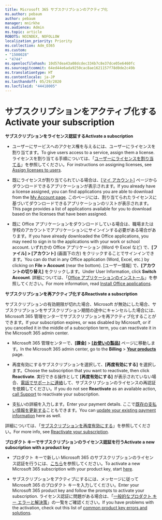 ```yaml
---
title: Microsoft 365 サブスクリプションのアクティブ化
ms.author: pebaum
author: pebaum
manager: mnirkhe
ms.audience: Admin
ms.topic: article
ROBOTS: NOINDEX, NOFOLLOW
localization_priority: Priority
ms.collection: Adm_O365
ms.custom:
- "1500028"
- "4744"
ms.openlocfilehash: 10d57dea43a08dcdec334b7c8e37dce05e6460fc
ms.sourcegitcommit: 64ed44e6ada9250cac8ae1621157f78d0de2c49b
ms.translationtype: HT
ms.contentlocale: ja-JP
ms.lasthandoff: 05/29/2020
ms.locfileid: "44418005"
---
```

# <a name="activate-your-subscription"></a><span data-ttu-id="9f362-102">サブスクリプションをアクティブ化する</span><span class="sxs-lookup"><span data-stu-id="9f362-102">Activate your subscription</span></span>

<span data-ttu-id="9f362-103">**サブスクリプションをライセンス認証する**</span><span class="sxs-lookup"><span data-stu-id="9f362-103">**Activate a subscription**</span></span>

- <span data-ttu-id="9f362-104">ユーザーにサービスへのアクセス権を与えるには、ユーザーにライセンスを割り当てます。</span><span class="sxs-lookup"><span data-stu-id="9f362-104">To give users access to a service, assign them a license.</span></span> <span data-ttu-id="9f362-105">ライセンスを割り当てる手順については、「[ユーザーにライセンスを割り当てる](https://docs.microsoft.com/microsoft-365/admin/manage/assign-licenses-to-users)」を参照してください。</span><span class="sxs-lookup"><span data-stu-id="9f362-105">For instructions on assigning licenses, see [Assign licenses to users](https://docs.microsoft.com/microsoft-365/admin/manage/assign-licenses-to-users).</span></span>

- <span data-ttu-id="9f362-106">既にライセンスが割り当てられている場合は、[[マイ アカウント]](https://portal.office.com/account/#installs) ページからダウンロードできるアプリケーションが表示されます。</span><span class="sxs-lookup"><span data-stu-id="9f362-106">If you already have a license assigned, you can find applications you are able to download from the [My Account page](https://portal.office.com/account/#installs).</span></span> <span data-ttu-id="9f362-107">このページには、割り当てられたライセンスに基づいてダウンロードできるアプリケーションのリストが表示されます。</span><span class="sxs-lookup"><span data-stu-id="9f362-107">This page provides a list of applications available for you to download based on the licenses that have been assigned.</span></span>

- <span data-ttu-id="9f362-108">既に Office アプリケーションをダウンロードしている場合は、職場または学校のアカウントでアプリケーションにサインインする必要がある場合があります。</span><span class="sxs-lookup"><span data-stu-id="9f362-108">If you have already downloaded the Office applications, you may need to sign in to the applications with your work or school account.</span></span> <span data-ttu-id="9f362-109">いずれかの Office アプリケーション (Word や Excel など) で、**[ファイル] > [アカウント]** (画面下の方) をクリックすることでサインインできます。</span><span class="sxs-lookup"><span data-stu-id="9f362-109">You can do that in any Office application (Word, Excel, etc.) by clicking on **File > Account** (near the bottom).</span></span> <span data-ttu-id="9f362-110">[ユーザー情報] で、**[アカウントの切り替え]** をクリックします。</span><span class="sxs-lookup"><span data-stu-id="9f362-110">Under User Information, click **Switch Account**.</span></span> <span data-ttu-id="9f362-111">詳細については、「[Office アプリケーションのインストール](https://docs.microsoft.com/microsoft-365/admin/setup/install-applications)」を参照してください。</span><span class="sxs-lookup"><span data-stu-id="9f362-111">For more information, read [Install Office applications](https://docs.microsoft.com/microsoft-365/admin/setup/install-applications).</span></span>

<span data-ttu-id="9f362-112">**サブスクリプションを再アクティブ化する**</span><span class="sxs-lookup"><span data-stu-id="9f362-112">**Reactivate a subscription**</span></span>

<span data-ttu-id="9f362-113">サブスクリプションの有効期限が切れた場合、Microsoft が無効にした場合、サブスクリプションをサブスクリプション期間の途中にキャンセルした場合には、Microsoft 365 管理センターでサブスクリプションを再アクティブ化することができます。</span><span class="sxs-lookup"><span data-stu-id="9f362-113">If your subscription expires, or was disabled by Microsoft, or if you cancelled it in the middle of a subscription term, you can reactivate it in the Microsoft 365 admin center.</span></span>

- <span data-ttu-id="9f362-114">Microsoft 365 管理センターで、**[課金]**  >  **[[お使いの製品]](https://go.microsoft.com/fwlink/p/?linkid=842054)** ページに移動します。</span><span class="sxs-lookup"><span data-stu-id="9f362-114">In the Microsoft 365 admin center, go to the **Billing** > **[Your products](https://go.microsoft.com/fwlink/p/?linkid=842054)** page.</span></span>

- <span data-ttu-id="9f362-115">再度有効にするサブスクリプションを選択して、**[再度有効にする]** を選択します。</span><span class="sxs-lookup"><span data-stu-id="9f362-115">Choose the subscription that you want to reactivate, then click **Reactivate**.</span></span> <span data-ttu-id="9f362-116">実行できる操作として **[再度有効にする]** が表示されていない場合、[電話でサポートに連絡](https://docs.microsoft.com/microsoft-365/admin/contact-support-for-business-products)して、サブスクリプションのライセンスの再認証を依頼してください。</span><span class="sxs-lookup"><span data-stu-id="9f362-116">If you do not see **Reactivate** as an available action, [call Support](https://docs.microsoft.com/microsoft-365/admin/contact-support-for-business-products) to reactivate your subscription.</span></span>

- <span data-ttu-id="9f362-117">支払いの詳細を入力します。</span><span class="sxs-lookup"><span data-stu-id="9f362-117">Enter your payment details.</span></span> <span data-ttu-id="9f362-118">ここで[既存の支払い情報を更新する](https://docs.microsoft.com/microsoft-365/commerce/billing-and-payments/manage-payment-methods)こともできます。</span><span class="sxs-lookup"><span data-stu-id="9f362-118">You can [update your existing payment information](https://docs.microsoft.com/microsoft-365/commerce/billing-and-payments/manage-payment-methods) here as well.</span></span>

<span data-ttu-id="9f362-119">詳細については、「[サブスクリプションを再度有効にする](https://docs.microsoft.com/microsoft-365/commerce/subscriptions/reactivate-your-subscription)」を参照してください。</span><span class="sxs-lookup"><span data-stu-id="9f362-119">For more info, see [Reactivate your subscription](https://docs.microsoft.com/microsoft-365/commerce/subscriptions/reactivate-your-subscription).</span></span>

<span data-ttu-id="9f362-120">**プロダクト キーでサブスクリプションのライセンス認証を行う**</span><span class="sxs-lookup"><span data-stu-id="9f362-120">**Activate a new subscription with a product key**</span></span>

- <span data-ttu-id="9f362-121">プロダクト キーで新しい Microsoft 365 のサブスクリプションのライセンス認証を行うには、[こちら](https://support.office.com/article/where-to-enter-your-office-product-key-0a82e5ae-739e-4b92-a6f4-2ec780c185db)を参照してください。</span><span class="sxs-lookup"><span data-stu-id="9f362-121">To activate a new Microsoft 365 subscription with your product key, start [here](https://support.office.com/article/where-to-enter-your-office-product-key-0a82e5ae-739e-4b92-a6f4-2ec780c185db).</span></span>

- <span data-ttu-id="9f362-122">サブスクリプションをアクティブにするには、メッセージに従って Microsoft 365 のプロダクト キーを入力してください。</span><span class="sxs-lookup"><span data-stu-id="9f362-122">Enter your Microsoft 365 product key and follow the prompts to activate your subscription.</span></span> <span data-ttu-id="9f362-123">ライセンス認証に問題がある場合は、「[一般的なプロダクト キー エラーと解決策](https://docs.microsoft.com/microsoft-365/commerce/product-key-errors-and-solutions)」の一覧をご確認ください。</span><span class="sxs-lookup"><span data-stu-id="9f362-123">If you have problems with the activation, check out this list of [common product key errors and solutions](https://docs.microsoft.com/microsoft-365/commerce/product-key-errors-and-solutions).</span></span>
